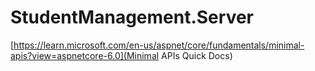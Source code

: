 # StudentManagement.Server

[https://learn.microsoft.com/en-us/aspnet/core/fundamentals/minimal-apis?view=aspnetcore-6.0](Minimal APIs Quick Docs)